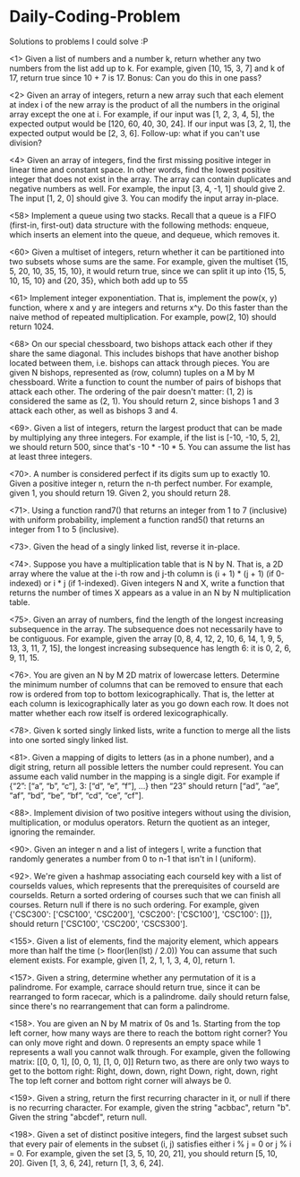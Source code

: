 # Daily-Coding-Problem
Solutions to problems I could solve :P

<1> Given a list of numbers and a number k, return whether any two numbers from the list add up to k.
    For example, given [10, 15, 3, 7] and k of 17, return true since 10 + 7 is 17.
    Bonus: Can you do this in one pass?

<2> Given an array of integers, return a new array such that each element at index i of the new array is the product of all the numbers     in the original array except the one at i.
    For example, if our input was [1, 2, 3, 4, 5], the expected output would be [120, 60, 40, 30, 24]. If our input was [3, 2, 1], the       expected output would be [2, 3, 6].
    Follow-up: what if you can't use division?

<4> Given an array of integers, find the first missing positive integer in linear time and constant space. In other words, find the         lowest positive integer that does not exist in the array. The array can contain duplicates and negative numbers as well.
    For example, the input [3, 4, -1, 1] should give 2. The input [1, 2, 0] should give 3.
    You can modify the input array in-place.

<58> Implement a queue using two stacks. Recall that a queue is a FIFO (first-in, first-out) data structure with the following methods:      enqueue, which inserts an element into the queue, and dequeue, which removes it.

<60> Given a multiset of integers, return whether it can be partitioned into two subsets whose sums are the same.
     For example, given the multiset {15, 5, 20, 10, 35, 15, 10}, it would return true, since we can split it up into
     {15, 5, 10, 15, 10} and {20, 35}, which both add up to 55

<61> Implement integer exponentiation. That is, implement the pow(x, y) function, where x and y are integers and returns x^y.
     Do this faster than the naive method of repeated multiplication.
     For example, pow(2, 10) should return 1024.
    
<68> On our special chessboard, two bishops attack each other if they share the same diagonal. This includes bishops that have another        bishop located between them, i.e. bishops can attack through pieces. You are given N bishops, represented as (row, column) tuples        on a M by M chessboard. Write a function to count the number of pairs of bishops that attack each other. The ordering of the pair        doesn't matter: (1, 2) is considered the same as (2, 1).
     You should return 2, since bishops 1 and 3 attack each other, as well as bishops 3 and 4.
   
<69>. Given a list of integers, return the largest product that can be made by multiplying any three integers.
      For example, if the list is [-10, -10, 5, 2], we should return 500, since that's -10 * -10 * 5.
      You can assume the list has at least three integers.
    
<70>. A number is considered perfect if its digits sum up to exactly 10. Given a positive integer n, return the n-th perfect number.
      For example, given 1, you should return 19. Given 2, you should return 28.
    
<71>. Using a function rand7() that returns an integer from 1 to 7 (inclusive) with uniform probability, implement a function rand5()         that returns an integer from 1 to 5 (inclusive).

<73>. Given the head of a singly linked list, reverse it in-place.

<74>. Suppose you have a multiplication table that is N by N. That is, a 2D array where the value at the i-th row and j-th column is
      (i + 1) * (j + 1) (if 0-indexed) or i * j (if 1-indexed). Given integers N and X, write a function that returns the number of           times X appears as a value in an N by N multiplication table.

<75>. Given an array of numbers, find the length of the longest increasing subsequence in the array. The subsequence does not                 necessarily have to be contiguous.
      For example, given the array [0, 8, 4, 12, 2, 10, 6, 14, 1, 9, 5, 13, 3, 11, 7, 15], the longest increasing subsequence has 
      length 6: it is 0, 2, 6, 9, 11, 15.

<76>. You are given an N by M 2D matrix of lowercase letters. Determine the minimum number of columns that can be removed to ensure that       each row is ordered from top to bottom lexicographically. That is, the letter at each column is lexicographically later as you go       down each row. It does not matter whether each row itself is ordered lexicographically.

<78>. Given k sorted singly linked lists, write a function to merge all the lists into one sorted singly linked list.

<81>. Given a mapping of digits to letters (as in a phone number), and a digit string, return all possible letters the number could represent. You can assume each valid number in the mapping is a single digit.
For example if {“2”: [“a”, “b”, “c”], 3: [“d”, “e”, “f”], …} then “23” should return [“ad”, “ae”, “af”, “bd”, “be”, “bf”, “cd”, “ce”, “cf"].

<88>. Implement division of two positive integers without using the division, multiplication, or modulus operators. Return the quotient as an integer, ignoring the remainder.

<90>. Given an integer n and a list of integers l, write a function that randomly generates a number from 0 to n-1 that isn't in l (uniform).

<92>. We're given a hashmap associating each courseId key with a list of courseIds values, which represents that the prerequisites of courseId are courseIds. Return a sorted ordering of courses such that we can finish all courses.
Return null if there is no such ordering.
For example, given {'CSC300': ['CSC100', 'CSC200'], 'CSC200': ['CSC100'], 'CSC100': []}, should return ['CSC100', 'CSC200', 'CSCS300'].

<155>. Given a list of elements, find the majority element, which appears more than half the time (> floor(len(lst) / 2.0))
You can assume that such element exists. For example, given [1, 2, 1, 1, 3, 4, 0], return 1.

<157>. Given a string, determine whether any permutation of it is a palindrome. For example, carrace should return true, since it can be rearranged to form racecar, which is a palindrome. daily should return false, since there's no rearrangement that can form a palindrome.

<158>. You are given an N by M matrix of 0s and 1s. Starting from the top left corner, how many ways are there to reach the bottom right corner?
You can only move right and down. 0 represents an empty space while 1 represents a wall you cannot walk through.
For example, given the following matrix:
[[0, 0, 1],
 [0, 0, 1],
 [1, 0, 0]]
Return two, as there are only two ways to get to the bottom right:
Right, down, down, right
Down, right, down, right
The top left corner and bottom right corner will always be 0.

<159>. Given a string, return the first recurring character in it, or null if there is no recurring character. For example, given the string "acbbac", return "b". Given the string "abcdef", return null.

<198>. Given a set of distinct positive integers, find the largest subset such that every pair of elements in the subset (i, j) satisfies either i % j = 0 or j % i = 0.
For example, given the set [3, 5, 10, 20, 21], you should return [5, 10, 20]. Given [1, 3, 6, 24], return [1, 3, 6, 24].



